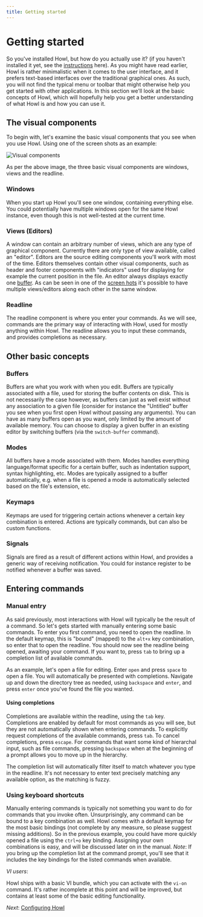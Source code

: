 ```yaml
---
title: Getting started
---
```


# Getting started

So you've installed Howl, but how do you actually use it? (if you haven't installed it yet, see the [instructions](/getit.html) here). As you might have read earlier, Howl is rather minimalistic when it comes to the user interface, and it prefers text-based interfaces over the traditional graphical ones. As such, you will not find the typical menu or toolbar that might otherwise help you get started with other applications. In this section we'll look at the basic concepts of Howl, which will hopefully help you get a better understanding of what Howl is and how you can use it.

## The visual components

To begin with, let's examine the basic visual components that you see when you use Howl. Using one of the screen shots as an example:

![Visual components](doc/visual-components.png)

As per the above image, the three basic visual components are windows, views and the readline.

### Windows

When you start up Howl you'll see one window, containing everything else. You could potentially have multiple windows open for the same Howl instance, even though this is not well-tested at the current time.

### Views (Editors)

A window can contain an arbitrary number of views, which are any type of graphical component. Currently there are only type of view available, called an "editor". Editors are the source editing components you'll work with most of the time. Editors themselves contain other visual components, such as header and footer components with "indicators" used for displaying for example the current position in the file. An editor always displays exactly one [buffer](#buffers). As can be seen in one of the [screen hots](/images/screenshots/howl-solarized.png) it's possible to have multiple views/editors along each other in the same window.

### Readline

The readline component is where you enter your commands. As we will see, commands are the primary way of interacting with Howl, used for mostly anything within Howl. The readline allows you to input these commands, and provides completions as necessary.

## Other basic concepts

### Buffers

Buffers are what you work with when you edit. Buffers are typically associated with a file, used for storing the buffer contents on disk. This is not necessarily the case however, as buffers can just as well exist without any association to a given file (consider for instance the "Untitled" buffer you see when you first open Howl without passing any arguments). You can have as many buffers open as you want, only limited by the amount of available memory. You can choose to display a given buffer in an existing editor by switching buffers (via the `switch-buffer` command).

### Modes

All buffers have a mode associated with them. Modes handles everything language/format specific for a certain buffer, such as indentation support, syntax highlighting, etc. Modes are typically assigned to a buffer automatically, e.g. when a file is opened a mode is automatically selected based on the file's extension, etc.

### Keymaps

Keymaps are used for triggering certain actions whenever a certain key combination is entered. Actions are typically commands, but can also be custom functions.

### Signals

Signals are fired as a result of different actions within Howl, and provides a generic way of receiving notification. You could for instance register to be notified whenever a buffer was saved.

## Entering commands

### Manual entry

As said previously, most interactions with Howl will typically be the result of a command. So let's gets started with manually entering some basic commands. To enter you first command, you need to open the readline. In the default keymap, this is "bound" (mapped) to the `alt+x` key combination, so enter that to open the readline. You should now see the readline being opened, awaiting your command. If you want to, press `tab` to bring up a completion list of available commands.

As an example, let's open a file for editing. Enter `open` and press `space` to open a file. You will automatically be presented with completions. Navigate up and down the directory tree as needed, using `backspace` and `enter`, and press `enter` once you've found the file you wanted.

#### Using completions

Completions are available within the readline, using the `tab` key. Completions are enabled by default for most commands as you will see, but they are not automatically shown when entering commands. To explicitly request completions of the available commands, press `tab`. To cancel completions, press `escape`. For commands that want some kind of hierarchal input, such as file commands, pressing `backspace` when at the beginning of a prompt allows you to move up in the hierarchy.

The completion list will automatically filter itself to match whatever you type in the readline. It's not necessary to enter text precisely matching any available option, as the matching is fuzzy.

### Using keyboard shortcuts

Manually entering commands is typically not something you want to do for commands that you invoke often. Unsurprisingly, any command can be bound to a key combination as well. Howl comes with a default keymap for the most basic bindings (not complete by any measure, so please suggest missing additions). So in the previous example, you could have more quickly opened a file using the `ctrl+o` key binding. Assigning your own combinations is easy, and will be discussed later on in the manual. *Note*: If you bring up the completion list at the command prompt, you'll see that it includes the key bindings for the listed commands when available.

*VI users*:

Howl ships with a basic VI bundle, which you can activate with the `vi-on` command. It's rather incomplete at this point and will be improved, but contains at least some of the basic editing functionality.

*Next*: [Configuring Howl](configuration.html)
